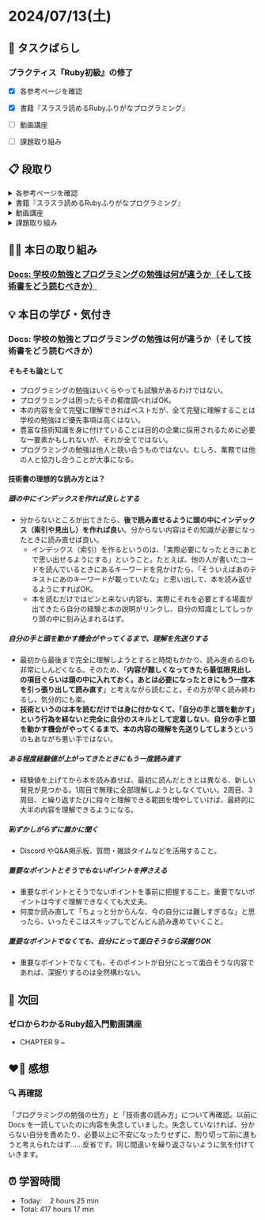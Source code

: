 # 2024/07/13(土)
## 🧩 タスクばらし
### プラクティス『Ruby初級』の修了
- [x] 各参考ページを確認
- [x] 書籍『スラスラ読めるRubyふりがなプログラミング』
- [ ] 動画講座
- [ ] 課題取り組み


## 📋 段取り
<details><summary>各参考ページを確認</summary>

- [x] [ホワイの(感動的)Rubyガイド](http://www.aoky.net/articles/why_poignant_guide_to_ruby/chapter-1.html)
- [x] [TryRuby](https://try.ruby-lang.org/)
- [x] [ゼロからわかるRuby超入門の読み方](https://bootcamp.fjord.jp/pages/289)
- [x] [学習を加速させるインデックス読書術](https://qiita.com/dkatsura/items/3364b293ed1451a66a8a)
- [x] [Ruby の公式リファレンスが読めるようになる本](https://zenn.dev/jnchito/books/how-to-read-ruby-reference)
- [x] [オブジェクト指向スクリプト言語 Ruby リファレンスマニュアル](https://docs.ruby-lang.org/ja/latest/doc/index.html)
- [x] [【新人プログラマ応援】公式ドキュメントも読もう - Qiita](https://qiita.com/chooyan_eng/items/cd0d3174b77ff1e02c3f)
</details>

<details><summary>書籍『スラスラ読めるRubyふりがなプログラミング』</summary>

- [x] Chapter 1
- [x] Chapter 2
- [x] Chapter 3
- [x] Chapter 4
</details>

<details><summary>動画講座</summary>

- [ ] [ゼロからわかるRuby超入門動画講座](https://bootcamp.fjord.jp/pages/374)
   - [x] CHAPTER 2
   - [x] CHAPTER 3
   - [x] CHAPTER 4
   - [x] CHAPTER 5
   - [x] CHAPTER 6
   - [x] CHAPTER 7
   - [x] CHAPTER 8
   - [ ] CHAPTER 9
   - [ ] CHAPTER 10
   - [ ] CHAPTER 11
</details>

<details><summary>課題取り組み</summary>

- [ ] ゼロからわかる Ruby 超入門の各章の練習問題
   - [x] CHAPTER 2
   - [x] CHAPTER 3
   - [x] CHAPTER 4
   - [x] CHAPTER 5
   - [x] CHAPTER 6
   - [x] CHAPTER 7
   - [ ] CHAPTER 8
   - [ ] CHAPTER 9
   - [ ] CHAPTER 10
- [ ] [TryRuby](https://try.ruby-lang.org/)
</details>


## ✍🏻 本日の取り組み
### [Docs: 学校の勉強とプログラミングの勉強は何が違うか（そして技術書をどう読むべきか） ](https://bootcamp.fjord.jp/pages/346)


## 💡 本日の学び・気付き
### Docs: 学校の勉強とプログラミングの勉強は何が違うか（そして技術書をどう読むべきか）
#### そもそも論として
- プログラミングの勉強はいくらやっても試験があるわけではない。
- プログラミングは困ったらその都度調べればOK。
- 本の内容を全て完璧に理解できればベストだが、全て完璧に理解することは学校の勉強ほど優先事項は高くはない。
- 豊富な技術知識を身に付けていることは目的の企業に採用されるために必要な一要素かもしれないが、それが全てではない。
- プログラミングの勉強は他人と競い合うものではない。むしろ、業務では他の人と協力し合うことが大事になる。

#### 技術書の理想的な読み方とは？
##### 頭の中にインデックスを作れば良しとする
- 分からないところが出てきたら、**後で読み直せるように頭の中にインデックス（索引や見出し）を作れば良い**。分からない内容はその知識が必要になったときに読み直せば良い。
   - インデックス（索引）を作るというのは、「実際必要になったときにあとで思い出せるようにする」ということ。たとえば、他の人が書いたコードを読んでいるときにあるキーワードを見かけたら、「そういえばあのテキストにあのキーワードが載っていたな」と思い出して、本を読み返せるようにすればOK。
   - 本を読むだけではピンと来ない内容も、実際にそれを必要とする場面が出てきたら自分の経験と本の説明がリンクし、自分の知識としてしっかり頭の中に刻み込まれるはず。

##### 自分の手と頭を動かす機会がやってくるまで、理解を先送りする
- 最初から最後まで完全に理解しようとすると時間もかかり、読み進めるのも非常にしんどくなる。そのため、「**内容が難しくなってきたら最低限見出しの項目ぐらいは頭の中に入れておく。あとは必要になったときにもう一度本を引っ張り出して読み直す**」と考えながら読むこと。その方が早く読み終わるし、気分的にも楽。
- **技術というのは本を読むだけでは身に付かなくて、「自分の手と頭を動かす」という行為を経ないと完全に自分のスキルとして定着しない**。**自分の手と頭を動かす機会がやってくるまで、本の内容の理解を先送りしてしまう**というのもあながち悪い手ではない。

##### ある程度経験値が上がってきたときにもう一度読み直す
- 経験値を上げてから本を読み直せば、最初に読んだときとは異なる、新しい発見が見つかる。1周目で無理に全部理解しようとしなくていい。2周目、3周目、と繰り返すたびに段々と理解できる範囲を増やしていけば、最終的に大半の内容を理解できるようになる。

##### 恥ずかしがらずに誰かに聞く
- Discord やQ&A掲示板、質問・雑談タイムなどを活用すること。

##### 重要なポイントとそうでもないポイントを押さえる
- 重要なポイントとそうでないポイントを事前に把握すること。重要でないポイントは今すぐ理解できなくても大丈夫。
- 何度か読み直して「ちょっと分からんな、今の自分には難しすぎるな」と思ったら、いったそこはスキップしてどんどん読み進めていくこと。

##### 重要なポイントでなくても、自分にとって面白そうなら深掘りOK
- 重要なポイントでなくても、そのポイントが自分にとって面白そうな内容であれば、深掘りするのは全然構わない。


## 📍 次回
### ゼロからわかるRuby超入門動画講座
- CHAPTER 9 ~


## ❤️‍🔥 感想
### 🔍 再確認
「プログラミングの勉強の仕方」と「技術書の読み方」について再確認。以前に Docs を一読していたのに内容を失念していました。失念していなければ、分からない自分を責めたり、必要以上に不安になったりせずに、割り切って前に進もうと考えられたはず......反省です。同じ間違いを繰り返さないように気を付けていきます。


## ⏰ 学習時間
- Today:&nbsp;&nbsp;&nbsp; 2 hours 25 min
- Total: 417 hours 17 min
